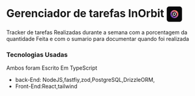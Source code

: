 # Gerenciador de tarefas InOrbit <img width='40' align="center" src="web\public\icon.svg"/> 


  Tracker de tarefas Realizadas durante a semana com a porcentagem da quantidade Feita e com o sumario para documentar quando foi realizada 


### Tecnologias Usadas 
 Ambos foram Escrito Em TypeScript

+ back-End: NodeJS,fastfiy,zod,PostgreSQL,DrizzleORM,
+ Front-End:React,tailwind